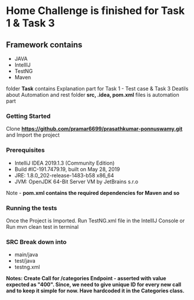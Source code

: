 # Home Challenge is finished for Task 1 & Task 3

## Framework contains

* JAVA
* IntellIJ
* TestNG
* Maven

folder **Task** contains Explanation part for Task 1 - Test case & Task 3 Deatils about Automation and rest folder **src, .idea, pom.xml** files is automation part

### Getting Started

Clone **https://github.com/pramar6699/prasathkumar-ponnuswamy.git** and Import the project

### Prerequisites

* IntelliJ IDEA 2019.1.3 (Community Edition)
* Build #IC-191.7479.19, built on May 28, 2019
* JRE: 1.8.0_202-release-1483-b58 x86_64
* JVM: OpenJDK 64-Bit Server VM by JetBrains s.r.o

Note - **pom.xml contains the required dependencies for Maven and so**

### Running the tests

Once the Project is Imported. Run TestNG.xml file in the IntellIJ Console or Run mvn clean test in terminal

### SRC Break down into

* main/java
* test/java
* testng.xml

**Notes: Create Call for /categories Endpoint - asserted with value expected as "400". Since, we need to give unique ID for every new call and to keep it simple for now. Have hardcoded it in the Categories class.** 

 
